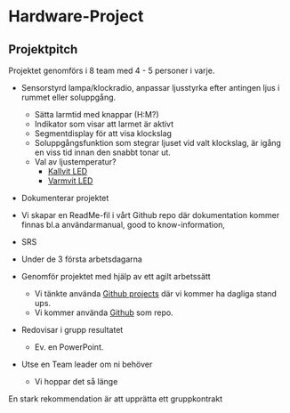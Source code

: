 # Hardware-Project

## Projektpitch
Projektet genomförs i 8 team med 4 - 5 personer i varje.

- Sensorstyrd lampa/klockradio, anpassar ljusstyrka efter antingen ljus i rummet eller soluppgång. 
	- Sätta larmtid med knappar (H:M?)
	- Indikator som visar att larmet är aktivt
	- Segmentdisplay för att visa klockslag
	- Soluppgångsfunktion som stegrar ljuset vid valt klockslag, är igång en viss tid innan den snabbt tonar ut.
	- Val av ljustemperatur?
		- [Kallvit LED](https://www.electrokit.com/led-10mm-kallvit-klar-12000mcd)
		- [Varmvit LED](https://www.electrokit.com/led-10mm-varmvit-klar-12000mcd)


- Dokumenterar projektet
- Vi skapar en ReadMe-fil i vårt Github repo där dokumentation kommer finnas bl.a användarmanual, good to know-information, 
- SRS
- Under de 3 första arbetsdagarna
- Genomför projektet med hjälp av ett agilt arbetssätt
	- Vi tänkte använda [Github projects](https://github.com/users/Gr4hn/projects/4) där vi kommer ha dagliga stand ups.
	- Vi kommer använda [Github](https://github.com/Gr4hn/Hardware-Project) som repo.
- Redovisar i grupp resultatet
	- Ev. en PowerPoint.

- Utse en Team leader om ni behöver
	- Vi hoppar det så länge

En stark rekommendation är att upprätta ett gruppkontrakt


